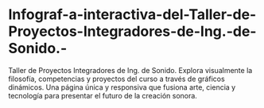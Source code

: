 # Infograf-a-interactiva-del-Taller-de-Proyectos-Integradores-de-Ing.-de-Sonido.-
Taller de Proyectos Integradores de Ing. de Sonido. Explora visualmente la filosofía, competencias y proyectos del curso a través de gráficos dinámicos. Una página única y responsiva que fusiona arte, ciencia y tecnología para presentar el futuro de la creación sonora.
